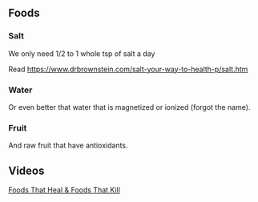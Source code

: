 ## Foods

### Salt

We only need 1/2 to 1 whole tsp of salt a day

Read https://www.drbrownstein.com/salt-your-way-to-health-p/salt.htm

### Water

Or even better that water that is magnetized or ionized (forgot the name).

### Fruit
And raw fruit that have antioxidants.

## Videos

[Foods That Heal & Foods That Kill](https://www.youtube.com/watch?v=szIUeYWRFN8)
